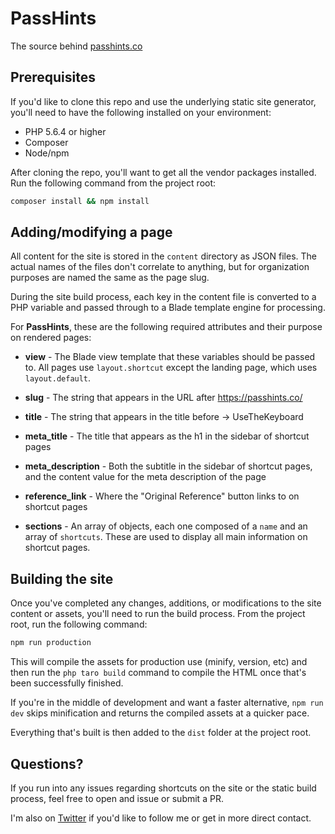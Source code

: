 # PassHints

The source behind [passhints.co](https://passhints.co)

## Prerequisites
If you'd like to clone this repo and use the underlying static site generator, you'll need to have the following installed on your environment:

- PHP 5.6.4 or higher
- Composer
- Node/npm

After cloning the repo, you'll want to get all the vendor packages installed. Run the following command from the project root:

```bash
composer install && npm install
```

## Adding/modifying a page
All content for the site is stored in the `content` directory as JSON files. The actual names of the files don't correlate to anything, but for organization purposes are named the same as the page slug. 

During the site build process, each key in the content file is converted to a PHP variable and passed through to a Blade template engine for processing.

For **PassHints**, these are the following required attributes and their purpose on rendered pages:

- **view** - The Blade view template that these variables should be passed to. All pages use `layout.shortcut` except the landing page, which uses `layout.default`. 

- **slug** - The string that appears in the URL after https://passhints.co/

- **title** - The string that appears in the title before &rarr; UseTheKeyboard

- **meta_title** - The title that appears as the h1 in the sidebar of shortcut pages

- **meta_description** - Both the subtitle in the sidebar of shortcut pages, and the content value for the meta description of the page

- **reference_link** - Where the "Original Reference" button links to on shortcut pages

- **sections** - An array of objects, each one composed of a `name` and an array of `shortcuts`. These are used to display all main information on shortcut pages.

## Building the site

Once you've completed any changes, additions, or modifications to the site content or assets, you'll need to run the build process. From the project root, run the following command:

```bash
npm run production
```

This will compile the assets for production use (minify, version, etc) and then run the `php taro build` command to compile the HTML once that's been successfully finished.

If you're in the middle of development and want a faster alternative, `npm run dev` skips minification and returns the compiled assets at a quicker pace.

Everything that's built is then added to the `dist` folder at the project root.

## Questions?

If you run into any issues regarding shortcuts on the site or the static build process, feel free to open and issue or submit a PR. 

I'm also on [Twitter](https://twitter.com/aschmelyun) if you'd like to follow me or get in more direct contact.
